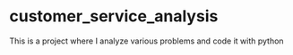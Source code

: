 # customer_service_analysis
This is a project where I analyze various problems and code it with python 
